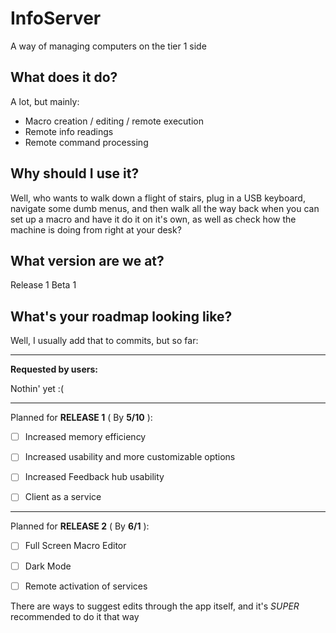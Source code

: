 # InfoServer
A way of managing computers on the tier 1 side

## What does it do?
A lot, but mainly:
* Macro creation / editing / remote execution
* Remote info readings
* Remote command processing

## Why should I use it?
Well, who wants to walk down a flight of stairs, plug in a USB keyboard,
navigate some dumb menus, and then walk all the way back when you can set
up a macro and have it do it on it's own, as well as check how the machine is
doing from right at your desk?

## What version are we at?
Release 1 Beta 1

## What's your roadmap looking like?
Well, I usually add that to commits, but so far:

------------------------------------------------------------

**Requested by users:**

Nothin' yet :(

-------------------------------------------------------------

Planned for **RELEASE 1** ( By **5/10** ):

- [ ] Increased memory efficiency

- [ ] Increased usability and more customizable options

- [ ] Increased Feedback hub usability

- [ ] Client as a service

-------------------------------------------------------------

Planned for **RELEASE 2** ( By **6/1** ):

- [ ] Full Screen Macro Editor

- [ ] Dark Mode

- [ ] Remote activation of services


There are ways to suggest edits through the app itself, and it's *SUPER*
recommended to do it that way
